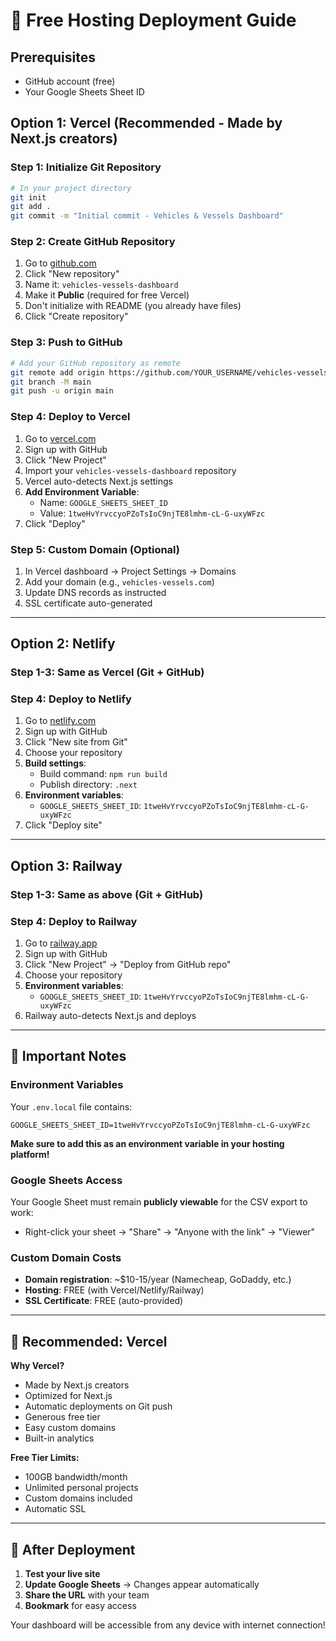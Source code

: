 # 🚀 Free Hosting Deployment Guide

## Prerequisites
- GitHub account (free)
- Your Google Sheets Sheet ID

## Option 1: Vercel (Recommended - Made by Next.js creators)

### Step 1: Initialize Git Repository
```bash
# In your project directory
git init
git add .
git commit -m "Initial commit - Vehicles & Vessels Dashboard"
```

### Step 2: Create GitHub Repository
1. Go to [github.com](https://github.com)
2. Click "New repository"
3. Name it: `vehicles-vessels-dashboard`
4. Make it **Public** (required for free Vercel)
5. Don't initialize with README (you already have files)
6. Click "Create repository"

### Step 3: Push to GitHub
```bash
# Add your GitHub repository as remote
git remote add origin https://github.com/YOUR_USERNAME/vehicles-vessels-dashboard.git
git branch -M main
git push -u origin main
```

### Step 4: Deploy to Vercel
1. Go to [vercel.com](https://vercel.com)
2. Sign up with GitHub
3. Click "New Project"
4. Import your `vehicles-vessels-dashboard` repository
5. Vercel auto-detects Next.js settings
6. **Add Environment Variable**:
   - Name: `GOOGLE_SHEETS_SHEET_ID`
   - Value: `1tweHvYrvccyoPZoTsIoC9njTE8lmhm-cL-G-uxyWFzc`
7. Click "Deploy"

### Step 5: Custom Domain (Optional)
1. In Vercel dashboard → Project Settings → Domains
2. Add your domain (e.g., `vehicles-vessels.com`)
3. Update DNS records as instructed
4. SSL certificate auto-generated

---

## Option 2: Netlify

### Step 1-3: Same as Vercel (Git + GitHub)

### Step 4: Deploy to Netlify
1. Go to [netlify.com](https://netlify.com)
2. Sign up with GitHub
3. Click "New site from Git"
4. Choose your repository
5. **Build settings**:
   - Build command: `npm run build`
   - Publish directory: `.next`
6. **Environment variables**:
   - `GOOGLE_SHEETS_SHEET_ID`: `1tweHvYrvccyoPZoTsIoC9njTE8lmhm-cL-G-uxyWFzc`
7. Click "Deploy site"

---

## Option 3: Railway

### Step 1-3: Same as above (Git + GitHub)

### Step 4: Deploy to Railway
1. Go to [railway.app](https://railway.app)
2. Sign up with GitHub
3. Click "New Project" → "Deploy from GitHub repo"
4. Choose your repository
5. **Environment variables**:
   - `GOOGLE_SHEETS_SHEET_ID`: `1tweHvYrvccyoPZoTsIoC9njTE8lmhm-cL-G-uxyWFzc`
6. Railway auto-detects Next.js and deploys

---

## 🔧 Important Notes

### Environment Variables
Your `.env.local` file contains:
```
GOOGLE_SHEETS_SHEET_ID=1tweHvYrvccyoPZoTsIoC9njTE8lmhm-cL-G-uxyWFzc
```

**Make sure to add this as an environment variable in your hosting platform!**

### Google Sheets Access
Your Google Sheet must remain **publicly viewable** for the CSV export to work:
- Right-click your sheet → "Share" → "Anyone with the link" → "Viewer"

### Custom Domain Costs
- **Domain registration**: ~$10-15/year (Namecheap, GoDaddy, etc.)
- **Hosting**: FREE (with Vercel/Netlify/Railway)
- **SSL Certificate**: FREE (auto-provided)

---

## 🎯 Recommended: Vercel

**Why Vercel?**
- Made by Next.js creators
- Optimized for Next.js
- Automatic deployments on Git push
- Generous free tier
- Easy custom domains
- Built-in analytics

**Free Tier Limits:**
- 100GB bandwidth/month
- Unlimited personal projects
- Custom domains included
- Automatic SSL

---

## 📱 After Deployment

1. **Test your live site**
2. **Update Google Sheets** → Changes appear automatically
3. **Share the URL** with your team
4. **Bookmark** for easy access

Your dashboard will be accessible from any device with internet connection!
